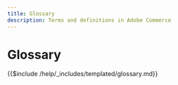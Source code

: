 ```yaml
---
title: Glossary
description: Terms and definitions in Adobe Commerce
---
```


# Glossary

{{$include /help/_includes/templated/glossary.md}}
